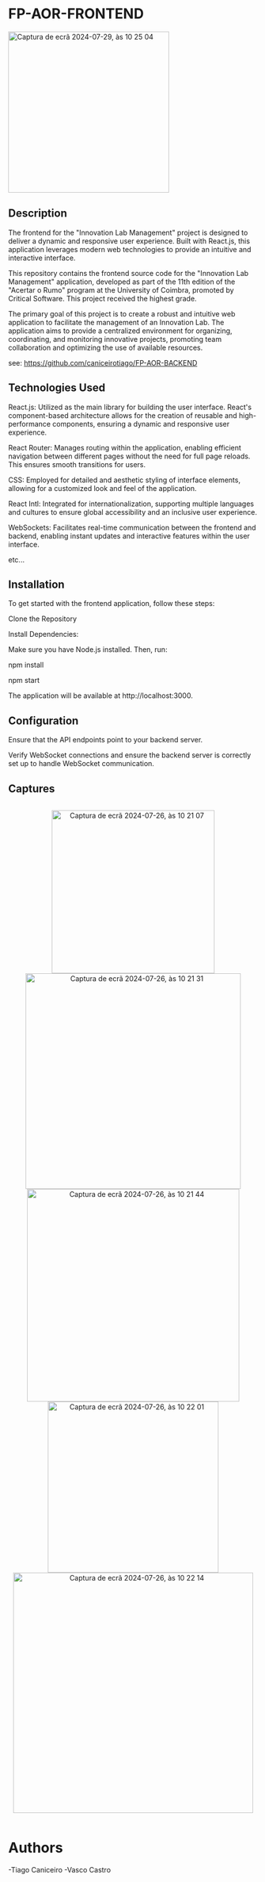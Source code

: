 # FP-AOR-FRONTEND
<img width="325" alt="Captura de ecrã 2024-07-29, às 10 25 04" src="https://github.com/user-attachments/assets/f8518385-0f04-4905-b4c8-05b4667cf462">

## Description

The frontend for the "Innovation Lab Management" project is designed to deliver a dynamic and responsive user experience. Built with React.js, this application leverages modern web technologies to provide an intuitive and interactive interface.

This repository contains the frontend source code for the "Innovation Lab Management" application, developed as part of the 11th edition of the "Acertar o Rumo" program at the University of Coimbra, promoted by Critical Software. This project received the highest grade.

The primary goal of this project is to create a robust and intuitive web application to facilitate the management of an Innovation Lab. The application aims to provide a centralized environment for organizing, coordinating, and monitoring innovative projects, promoting team collaboration and optimizing the use of available resources.

see: https://github.com/caniceirotiago/FP-AOR-BACKEND

## Technologies Used

React.js: Utilized as the main library for building the user interface. React's component-based architecture allows for the creation of reusable and high-performance components, ensuring a dynamic and responsive user experience.

React Router: Manages routing within the application, enabling efficient navigation between different pages without the need for full page reloads. This ensures smooth transitions for users.

CSS: Employed for detailed and aesthetic styling of interface elements, allowing for a customized look and feel of the application.

React Intl: Integrated for internationalization, supporting multiple languages and cultures to ensure global accessibility and an inclusive user experience.

WebSockets: Facilitates real-time communication between the frontend and backend, enabling instant updates and interactive features within the user interface.

etc...
## Installation

To get started with the frontend application, follow these steps:

Clone the Repository

Install Dependencies:

Make sure you have Node.js installed. Then, run:

npm install

npm start

The application will be available at http://localhost:3000.


## Configuration

Ensure that the API endpoints point to your backend server.

Verify WebSocket connections and ensure the backend server is correctly set up to handle WebSocket communication.


## Captures
<div style="display: flex; gap: 50px;">
  <p align="center">
    <img width="329" alt="Captura de ecrã 2024-07-26, às 10 21 07" src="https://github.com/user-attachments/assets/000c2747-08cc-484c-8124-d67ded08d09b">
    <img width="435" alt="Captura de ecrã 2024-07-26, às 10 21 31" src="https://github.com/user-attachments/assets/b170689b-fb3a-4565-b956-a3855c9ff02f">
    <img width="429" alt="Captura de ecrã 2024-07-26, às 10 21 44" src="https://github.com/user-attachments/assets/98d24abf-71d5-49cd-8d9d-137720dca559">
    <img width="345" alt="Captura de ecrã 2024-07-26, às 10 22 01" src="https://github.com/user-attachments/assets/60aa294c-8e51-444f-93e2-5e7474a0b6a5">
    <img width="485" alt="Captura de ecrã 2024-07-26, às 10 22 14" src="https://github.com/user-attachments/assets/4735bf81-0b73-4179-a223-d093b2d5c74c">
  </p>
</div>

#  Authors
-Tiago Caniceiro
-Vasco Castro
